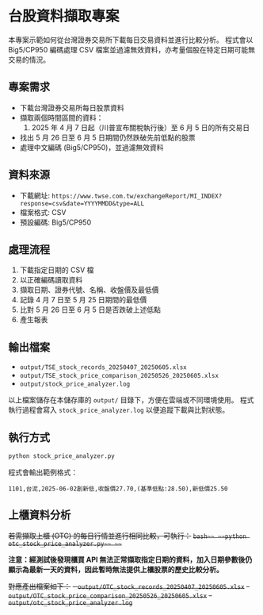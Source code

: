 # 台股資料擷取專案

本專案示範如何從台灣證券交易所下載每日交易資料並進行比較分析。
程式會以 Big5/CP950 編碼處理 CSV 檔案並過濾無效資料，亦考量個股在特定日期可能無交易的情況。

## 專案需求
- 下載台灣證券交易所每日股票資料
- 擷取兩個時間區間的資料：
  1. 2025 年 4 月 7 日起（川普宣布關稅執行後）至 6 月 5 日的所有交易日
- 找出 5 月 26 日至 6 月 5 日期間仍然跌破先前低點的股票
- 處理中文編碼 (Big5/CP950)，並過濾無效資料

## 資料來源
- 下載網址: `https://www.twse.com.tw/exchangeReport/MI_INDEX?response=csv&date=YYYYMMDD&type=ALL`
- 檔案格式: CSV
- 預設編碼: Big5/CP950

## 處理流程
1. 下載指定日期的 CSV 檔
2. 以正確編碼讀取資料
3. 擷取日期、證券代號、名稱、收盤價及最低價
4. 記錄 4 月 7 日至 5 月 25 日期間的最低價
5. 比對 5 月 26 日至 6 月 5 日是否跌破上述低點
6. 產生報表

## 輸出檔案
- `output/TSE_stock_records_20250407_20250605.xlsx`
- `output/TSE_stock_price_comparison_20250526_20250605.xlsx`
- `output/stock_price_analyzer.log`

以上檔案儲存在本儲存庫的 `output/` 目錄下，方便在雲端或不同環境使用。
程式執行過程會寫入 `stock_price_analyzer.log` 以便追蹤下載與比對狀態。

## 執行方式
```bash
python stock_price_analyzer.py
```

程式會輸出範例格式：
```
1101,台泥,2025-06-02創新低,收盤價27.70,(基準低點:28.50),新低價25.50
```

## 上櫃資料分析
~~若需擷取上櫃 (OTC) 的每日行情並進行相同比較，可執行：~~
~~```bash~~
~~python otc_stock_price_analyzer.py~~
~~```~~

**注意：經測試後發現櫃買 API 無法正常擷取指定日期的資料，加入日期參數後仍顯示為最新一天的資料，因此暫時無法提供上櫃股票的歷史比較分析。**

~~對應產出檔案如下：~~
~~- `output/OTC_stock_records_20250407_20250605.xlsx`~~
~~- `output/OTC_stock_price_comparison_20250526_20250605.xlsx`~~
~~- `output/otc_stock_price_analyzer.log`~~
